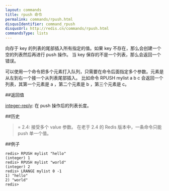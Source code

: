 ```yaml
---
layout: commands
title: rpush 命令
permalink: commands/rpush.html
disqusIdentifier: command_rpush
disqusUrl: http://redis.cn/commands/rpush.html
commandsType: lists
---
```


向存于 key 的列表的尾部插入所有指定的值。如果 key 不存在，那么会创建一个空的列表然后再进行 push 操作。 当 key 保存的不是一个列表，那么会返回一个错误。

可以使用一个命令把多个元素打入队列，只需要在命令后面指定多个参数。元素是从左到右一个接一个从列表尾部插入。 比如命令 RPUSH mylist a b c 会返回一个列表，其第一个元素是 a ，第二个元素是 b ，第三个元素是 c。

##返回值

[integer-reply](/topics/protocol.html#integer-reply): 在 push 操作后的列表长度。

##历史

>= 2.4: 接受多个 value 参数。 在老于 2.4 的 Redis 版本中，一条命令只能 push 单一个值。

##例子
	
	redis> RPUSH mylist "hello"
	(integer) 1
	redis> RPUSH mylist "world"
	(integer) 2
	redis> LRANGE mylist 0 -1
	1) "hello"
	2) "world"
	redis> 